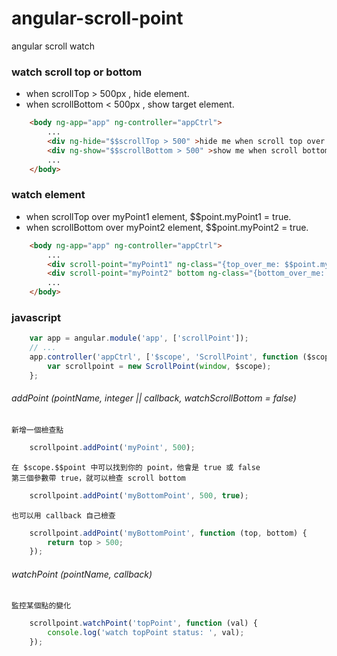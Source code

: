 # angular-scroll-point

angular scroll watch


### watch scroll top or bottom

* when scrollTop > 500px , hide element.
* when scrollBottom < 500px , show target element.

```html
    <body ng-app="app" ng-controller="appCtrl">
        ...
        <div ng-hide="$$scrollTop > 500" >hide me when scroll top over 500px</div>
        <div ng-show="$$scrollBottom > 500" >show me when scroll bottom over 500px</div>
        ...
    </body>
```

### watch element

* when scrollTop over myPoint1 element, $$point.myPoint1 = true.
* when scrollBottom over myPoint2 element, $$point.myPoint2 = true.

```html
    <body ng-app="app" ng-controller="appCtrl">
        ...
        <div scroll-point="myPoint1" ng-class="{top_over_me: $$point.myPoint1}"></div>
        <div scroll-point="myPoint2" bottom ng-class="{bottom_over_me: $$point.myPoint2}"></div>
        ...
    </body>
```

### javascript

```js
    var app = angular.module('app', ['scrollPoint']);
    // ...
    app.controller('appCtrl', ['$scope', 'ScrollPoint', function ($scope, ScrollPoint) {
        var scrollpoint = new ScrollPoint(window, $scope);
    };
```

###### addPoint (pointName, integer || callback, watchScrollBottom = false)

    新增一個檢查點

```js
    scrollpoint.addPoint('myPoint', 500);
```

    在 $scope.$$point 中可以找到你的 point，他會是 true 或 false
    第三個參數帶 true，就可以檢查 scroll bottom

```js
    scrollpoint.addPoint('myBottomPoint', 500, true);
```

    也可以用 callback 自己檢查


```js
    scrollpoint.addPoint('myBottomPoint', function (top, bottom) {
        return top > 500;
    });
```

###### watchPoint (pointName, callback)

    監控某個點的變化

```js
    scrollpoint.watchPoint('topPoint', function (val) {
        console.log('watch topPoint status: ', val);
    });
```

